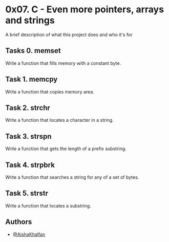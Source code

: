 # 0x07. C - Even more pointers, arrays and strings

A brief description of what this project does and who it's for

## Tasks 0. memset 

Write a function that fills memory with a constant byte.

## Task 1. memcpy

Write a function that copies memory area.

## Task 2. strchr

Write a function that locates a character in a string.

## Task 3. strspn

Write a function that gets the length of a prefix substring.

## Task 4. strpbrk

Write a function that searches a string for any of a set of bytes.

## Task 5. strstr

Write a function that locates a substring.











## Authors

- [@AishaKhalfan](https://www.github.com/AishaKhalfan)

